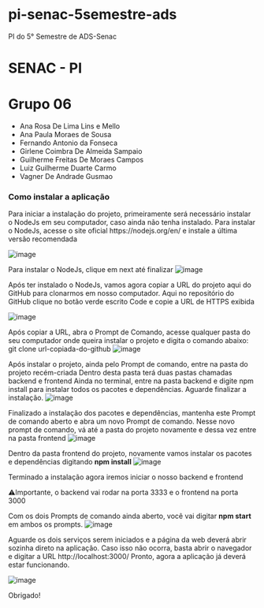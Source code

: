 # pi-senac-5semestre-ads
PI do 5° Semestre de ADS-Senac


<h1>SENAC - PI<h1>

# Grupo 06
<ul>
<li>Ana Rosa De Lima Lins e Mello</li>
<li>Ana Paula Moraes de Sousa</li>
<li>Fernando Antonio da Fonseca</li>
<li>Girlene Coimbra De Almeida Sampaio</li>
<li>Guilherme Freitas De Moraes Campos</li>
<li>Luiz Guilherme Duarte Carmo</li>
<li>Vagner De Andrade Gusmao</li>
</ul>


<h3> Como instalar a aplicação </h3>
<span>Para iniciar a instalação do projeto, primeiramente será necessário instalar o NodeJs em seu computador, caso ainda não tenha instalado.
Para instalar o NodeJs, acesse o site oficial https://nodejs.org/en/ e instale a última versão recomendada</span>

![image](https://user-images.githubusercontent.com/58637900/224493894-d56f9ae7-27b1-44ae-9738-df2ac5773ea1.png)




<span>Para instalar o NodeJs, clique em next até finalizar</span>
![image](https://user-images.githubusercontent.com/58637900/224493363-357f1378-35c1-474b-b322-c825524a0d8d.png)

<span>Após ter instalado o NodeJs, vamos agora copiar a URL do projeto aqui do GitHub para clonarmos em nosso computador.
Aqui no repositório do GitHub clique no botão verde escrito Code e copie a URL de HTTPS exibida </span>

![image](https://github.com/fernandofonsecaa/pi-senac-5semestre-ads/assets/58637900/5d91e8b7-4f59-4cbc-8c68-ffe432f3b039)


<span> Após copiar a URL, abra o Prompt de Comando, acesse qualquer pasta do seu computador onde queira instalar o projeto e digita o comando abaixo:
git clone url-copiada-do-github
</span>
![image](https://github.com/fernandofonsecaa/pi-senac-5semestre-ads/assets/58637900/2ed9c28b-d70a-4616-a59f-e905833345a4)


<span>Após instalar o projeto, ainda pelo Prompt de comando, entre na pasta do projeto recém-criada
Dentro desta pasta terá duas pastas chamadas backend e frontend
Ainda no terminal, entre na pasta backend e digite <stong>npm install</strong> para instalar todos os pacotes e dependências. Aguarde finalizar a instalação.</span>
![image](https://user-images.githubusercontent.com/58637900/224493502-f61ee101-6eaf-41a4-9472-d3bbb8aeed26.png)

<span>Finalizado a instalação dos pacotes e dependências, mantenha este Prompt de comando aberto e abra um novo Prompt de comando.
Nesse novo prompt de comando, vá até a pasta do projeto novamente e dessa vez entre na pasta frontend</span>
![image](https://user-images.githubusercontent.com/58637900/224493525-951211b5-8249-49d8-8f15-1c6d992abe72.png)

<span>Dentro da pasta frontend do projeto, novamente vamos instalar os pacotes e dependências digitando <strong>npm install</strong></span>
![image](https://user-images.githubusercontent.com/58637900/224493545-f2979589-890c-45c8-b8e7-056cdff1d53b.png)

<span>Terminado a instalação agora iremos iniciar o nosso backend e frontend</span>

<span>⚠️Importante, o backend vai rodar na porta 3333 e o frontend na porta 3000</span>

<span>Com os dois Prompts de comando ainda aberto, você vai digitar <strong>npm start</strong> em ambos os prompts.
</span>
![image](https://user-images.githubusercontent.com/58637900/224493567-b773d12b-804d-4b81-9580-68218733502b.png)

<span>Aguarde os dois serviços serem iniciados e a página da web deverá abrir sozinha direto na aplicação.
Caso isso não ocorra, basta abrir o navegador e digitar a URL http://localhost:3000/
Pronto, agora a aplicação já deverá estar funcionando.
<span>

![image](https://github.com/fernandofonsecaa/pi-senac-5semestre-ads/assets/58637900/78bd2e61-04db-4713-8f93-fca17399ff0d)


Obrigado!


